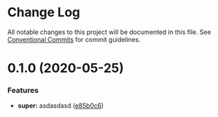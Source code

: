 # Change Log

All notable changes to this project will be documented in this file.
See [Conventional Commits](https://conventionalcommits.org) for commit guidelines.

# 0.1.0 (2020-05-25)


### Features

* **super:** asdasdasd ([e85b0c6](https://github.com/warash/semver/commit/e85b0c62e18e93addc388b18887076b17229210c))
